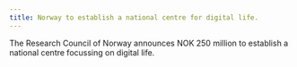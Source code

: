 ```yaml
---
title: Norway to establish a national centre for digital life.
---
```


The Research Council of Norway announces NOK 250 million to establish a national centre focussing on digital life.
